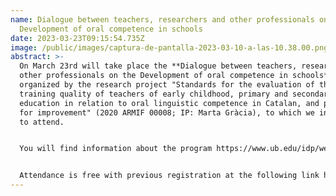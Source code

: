 ```yaml
---
name: Dialogue between teachers, researchers and other professionals on the
  Development of oral competence in schools
date: 2023-03-23T09:15:54.735Z
image: /public/images/captura-de-pantalla-2023-03-10-a-las-10.38.00.png
abstract: >-
  On March 23rd will take place the **Dialogue between teachers, researchers and
  other professionals on the Development of oral competence in schools**,
  organized by the research project "Standards for the evaluation of the
  training quality of teachers of early childhood, primary and secondary
  education in relation to oral linguistic competence in Catalan, and proposals
  for improvement" (2020 ARMIF 00008; IP: Marta Gràcia), to which we invite you
  to attend.


  You will find information about the program https://www.ub.edu/idp/web/ca/noticies/jornada-dialeg-entre-docents-investigadores-i-altres-professionals-sobre-el


  Attendance is free with previous registration at the following link https://www.ub.edu/gidp-matice/faces/formatice;jsessionid=CbfK3vQIwC9F0GzTFTCpHgcpBt9m96RDMjhLtTdPnG6t168fZUR_!45960688?curs=56473
---
```

